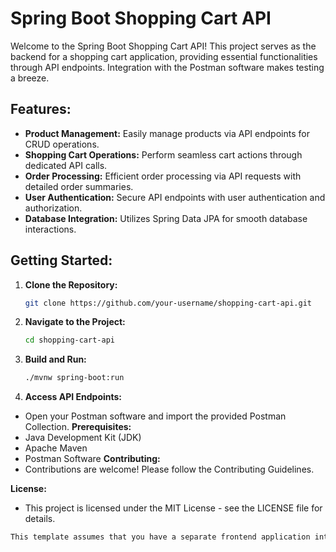 # Spring Boot Shopping Cart API

Welcome to the Spring Boot Shopping Cart API! This project serves as the backend for a shopping cart application, providing essential functionalities through API endpoints. Integration with the Postman software makes testing a breeze.

## Features:

- **Product Management:** Easily manage products via API endpoints for CRUD operations.
- **Shopping Cart Operations:** Perform seamless cart actions through dedicated API calls.
- **Order Processing:** Efficient order processing via API requests with detailed order summaries.
- **User Authentication:** Secure API endpoints with user authentication and authorization.
- **Database Integration:** Utilizes Spring Data JPA for smooth database interactions.

## Getting Started:

1. **Clone the Repository:**
   ```bash
   git clone https://github.com/your-username/shopping-cart-api.git

1. **Navigate to the Project:**
   ```bash
   cd shopping-cart-api
3. **Build and Run:**
   ```bash
   ./mvnw spring-boot:run
5. **Access API Endpoints:**
  - Open your Postman software and import the provided Postman Collection.
**Prerequisites:**
- Java Development Kit (JDK)
- Apache Maven
- Postman Software
**Contributing:**
- Contributions are welcome! Please follow the Contributing Guidelines.

**License:**
- This project is licensed under the MIT License - see the LICENSE file for details.
```bash
This template assumes that you have a separate frontend application interacting with these API endpoints, and you're using Postman for testing. Adjustments can be made based on your specific setup and requirements.
